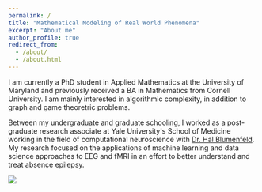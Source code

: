 ```yaml
---
permalink: /
title: "Mathematical Modeling of Real World Phenomena"
excerpt: "About me"
author_profile: true
redirect_from: 
  - /about/
  - /about.html
---
```


I am currently a PhD student in Applied Mathematics at the University of Maryland and previously received a BA in Mathematics from Cornell University. I am mainly interested in algorithmic complexity, in addition to graph and game theoretric problems.

Between my undergraduate and graduate schooling, I worked as a post-graduate research associate at Yale University's School of Medicine working in the field of 
computational neuroscience with [Dr. Hal Blumenfeld](https://medicine.yale.edu/profile/hal_blumenfeld/). My research focused on the applications of machine learning and data science approaches to EEG and fMRI in an effort to better understand and treat absence epilepsy.

![](https://media.giphy.com/media/7gLIM78lZE2v6/source.gif)
